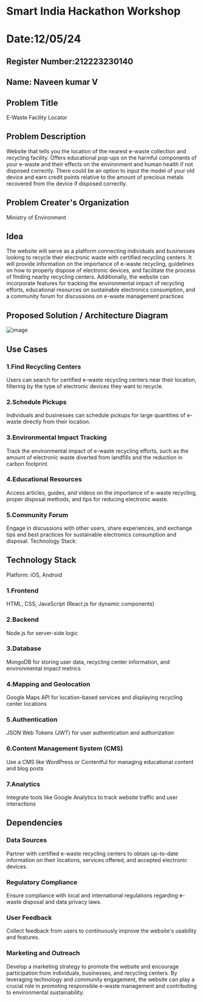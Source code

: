 # Smart India Hackathon Workshop
# Date:12/05/24
## Register Number:212223230140
## Name: Naveen kumar V
## Problem Title
E-Waste Facility Locator
## Problem Description
Website that tells you the location of the nearest e-waste collection and recycling facility. Offers educational pop-ups on the harmful components of your e-waste and their effects on the environment and human health if not disposed correctly. There could be an option to input the model of your old device and earn credit points relative to the amount of precious metals recovered from the device if disposed correctly.
## Problem Creater's Organization
Ministry of Environment

## Idea

The website will serve as a platform connecting individuals and businesses looking to recycle their electronic waste with certified recycling centers. It will provide information on the importance of e-waste recycling, guidelines on how to properly dispose of electronic devices, and facilitate the process of finding nearby recycling centers. Additionally, the website can incorporate features for tracking the environmental impact of recycling efforts, educational resources on sustainable electronics consumption, and a community forum for discussions on e-waste management practices


## Proposed Solution / Architecture Diagram

![image](https://github.com/Naveenkumarvedarajan/SIHPS/assets/147140428/d9027f31-2430-4006-b64c-926a7d7aa50a)


## Use Cases
### 1.Find Recycling Centers
Users can search for certified e-waste recycling centers near their location, filtering by the type of electronic devices they want to recycle.

### 2.Schedule Pickups
Individuals and businesses can schedule pickups for large quantities of e-waste directly from their location.

### 3.Environmental Impact Tracking
Track the environmental impact of e-waste recycling efforts, such as the amount of electronic waste diverted from landfills and the reduction in carbon footprint.

### 4.Educational Resources
Access articles, guides, and videos on the importance of e-waste recycling, proper disposal methods, and tips for reducing electronic waste.

### 5.Community Forum
Engage in discussions with other users, share experiences, and exchange tips and best practices for sustainable electronics consumption and disposal. Technology Stack:

## Technology Stack
Platform: iOS, Android

### 1.Frontend
HTML, CSS, JavaScript (React.js for dynamic components)

### 2.Backend
Node.js for server-side logic

### 3.Database
MongoDB for storing user data, recycling center information, and environmental impact metrics

### 4.Mapping and Geolocation
Google Maps API for location-based services and displaying recycling center locations

### 5.Authentication
JSON Web Tokens (JWT) for user authentication and authorization

### 6.Content Management System (CMS)
Use a CMS like WordPress or Contentful for managing educational content and blog posts

### 7.Analytics
Integrate tools like Google Analytics to track website traffic and user interactions

## Dependencies
### Data Sources
Partner with certified e-waste recycling centers to obtain up-to-date information on their locations, services offered, and accepted electronic devices.

### Regulatory Compliance
Ensure compliance with local and international regulations regarding e-waste disposal and data privacy laws.

### User Feedback
Collect feedback from users to continuously improve the website's usability and features.

### Marketing and Outreach
Develop a marketing strategy to promote the website and encourage participation from individuals, businesses, and recycling centers. By leveraging technology and community engagement, the website can play a crucial role in promoting responsible e-waste management and contributing to environmental sustainability.

